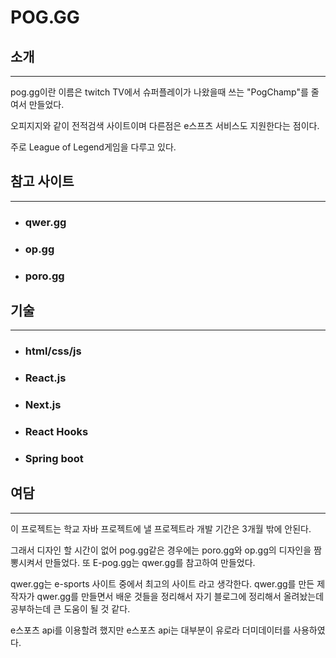 # POG.GG



## 소개

<hr/>

pog.gg이란 이름은 twitch TV에서 슈퍼플레이가 나왔을때 쓰는 "PogChamp"를 줄여서 만들었다.

오피지지와 같이 전적검색 사이트이며 다른점은 e스프츠 서비스도 지원한다는 점이다.

주로 League of Legend게임을 다루고 있다.



## 참고 사이트

<hr/>

* ### qwer.gg

* ### op.gg

* ### poro.gg



## 기술

<hr/>

- ### html/css/js

- ### React.js

- ### Next.js

- ### React Hooks 

- ### Spring boot

  

## 여담

<hr/>

이 프로젝트는 학교 자바 프로젝트에 낼 프로젝트라 개발 기간은 3개월 밖에 안된다.

그래서 디자인 할 시간이 없어 pog.gg같은 경우에는 poro.gg와 op.gg의 디자인을 짬뽕시켜서 만들었다. 또 E-pog.gg는 qwer.gg를 참고하여 만들었다.

qwer.gg는 e-sports 사이트 중에서 최고의 사이트 라고 생각한다. qwer.gg를 만든 제작자가 qwer.gg를 만들면서 배운 것들을 정리해서 자기 블로그에 정리해서 올려놨는데 공부하는데 큰 도움이 될 것 같다.

e스포츠 api를 이용할려 했지만 e스포츠 api는 대부분이 유로라 더미데이터를 사용하였다.

 